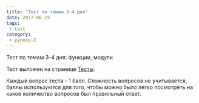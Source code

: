 ```yaml
---
title: "Тест по темам 3-4 дня"
date: 2017-06-19
tags:
 - test
category:
 - pyneng-2
---
```


Тест по темам 3-4 дня: функции, модули


Тест выложен на странице [Тесты](https://pyneng.github.io/tests/).

Каждый вопрос теста - 1 балл.
Сложность вопросов не учитывается, баллы используются для того,
чтобы можно было легко посмотреть на какое количество вопросов был правильный ответ.



